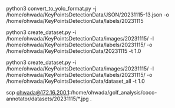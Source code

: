 python3 convert_to_yolo_format.py -j /home/ohwada/KeyPointsDetectionData/JSON/20231115-13.json -o /home/ohwada/KeyPointsDetectionData/labels/20231115

python3 create_dataset.py -i /home/ohwada/KeyPointsDetectionData/images/20231115/ -l /home/ohwada/KeyPointsDetectionData/labels/20231115/ -o /home/ohwada/KeyPointsDetectionData/20231115 -t 1.0

python3 create_dataset.py -i /home/ohwada/KeyPointsDetectionData/images/20231115/ -l /home/ohwada/KeyPointsDetectionData/labels/20231115/ -o /home/ohwada/KeyPointsDetectionData/dataset_all -t 1.0

scp ohwada@172.16.200.1:/home/ohwada/golf_analysis/coco-annotator/datasets/20231115/*.jpg .